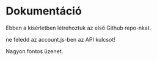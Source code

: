# Dokumentáció

Ebben a kísérletben létrehoztuk az első Github repo-nkat.

ne feledd az account.js-ben az API kulcsot!

Nagyon fontos üzenet.
